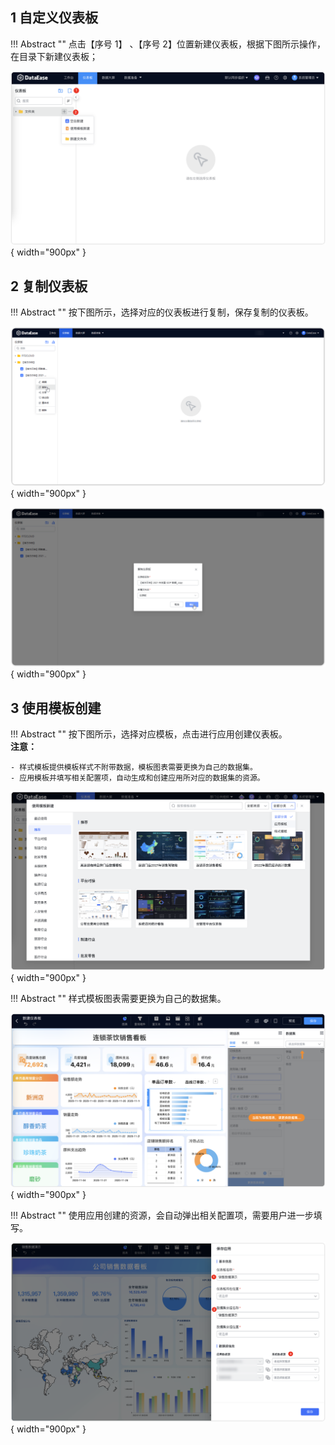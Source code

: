 ## 1 自定义仪表板

!!! Abstract ""
	点击【序号 1】 、【序号 2】位置新建仪表板，根据下图所示操作，在目录下新建仪表板；

![2.0新建仪表板](../img/dashboard_generation/创建仪表板.png){ width="900px" }  


## 2 复制仪表板

!!! Abstract ""
	按下图所示，选择对应的仪表板进行复制，保存复制的仪表板。

![2.0复制仪表板](../img/dashboard_generation/2.0复制仪表板.png){ width="900px" }  

![2.0复制仪表板2](../img/dashboard_generation/2.0复制仪表板2.png){ width="900px" }

## 3 使用模板创建

!!! Abstract ""
	按下图所示，选择对应模板，点击进行应用创建仪表板。  
	**注意：**

	- 样式模板提供模板样式不附带数据，模板图表需要更换为自己的数据集。
	- 应用模板并填写相关配置项，自动生成和创建应用所对应的数据集的资源。

![2.0复制仪表板](../img/dashboard_generation/点击应用模板.png){ width="900px" }  

!!! Abstract ""
	样式模板图表需要更换为自己的数据集。

![2.0复制仪表板2](../img/dashboard_generation/使用模板界面.png){ width="900px" }

!!! Abstract ""
	使用应用创建的资源，会自动弹出相关配置项，需要用户进一步填写。

![2.0复制仪表板2](../img/dashboard_generation/仪表板使用应用创建.png){ width="900px" }

